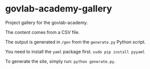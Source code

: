 govlab-academy-gallery
======================

Project gallery for the govlab-academy.

The content comes from a CSV file.

The output is generated in `/gen` from the `generate.py` Python script.

You need to install the `yaml` package first.
`sudo pip install pyyaml`

To generate the site, simply run:
`python generate.py`.
